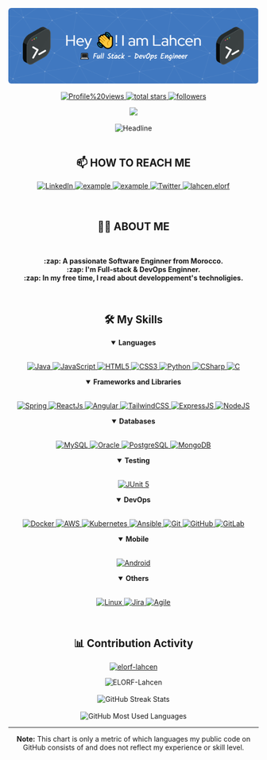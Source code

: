 <div>
    <div align=center>
        <p align="center">
          <img src="./github-header-image.png" alt="Header" />
        </p>
        <a href="https://github.com/ELORF-Lahcen?tab=views">
    <img alt="Profile%20views" title="View of my profile" src="https://komarev.com/ghpvc/?username=ELORF-Lahcen&label=Views&color=6C63FF&style=for-the-badge" />
</a>
<a href="https://github.com/ELORF-Lahcen?tab=repositories&sort=stargazers">
    <img alt="total stars" title="Total stars on GitHub" src="https://custom-icon-badges.herokuapp.com/badge/dynamic/json?logo=star&color=6C63FF&labelColor=595c61&label=Stars&style=for-the-badge&query=%24.stars&url=https://api.github-star-counter.workers.dev/user/ELORF-Lahcen"/>
</a>
<a href="https://github.com/ELORF-Lahcen?tab=followers">
    <img alt="followers" title="Follow me on Github" src="https://custom-icon-badges.herokuapp.com/github/followers/ELORF-Lahcen?color=6C63FF&labelColor=595c61&style=for-the-badge&logo=person-add&label=Followers&logoColor=white"/>
</a>
        <p align=center>
            <img src="https://media.giphy.com/media/SWoSkN6DxTszqIKEqv/giphy.gif" width="350">
        </p>
        <img src="https://readme-typing-svg.herokuapp.com?font=Fira+Code&pause=500&color=6C63FF&background=1D45FF00&size=30&center=true&vCenter=true&width=600&height=50&lines=Hi+%F0%9F%91%8B+there+I'm+ELORF+Lahcen;👨‍💻+Software+Engineer;💻+Full-Stack+Developer;🚀+DevOps+Enginner;" alt="Headline" />
    </div>
    <br>
<div align=center>
        <h2>📫 HOW TO REACH ME</h2>
    <p>
      <a href="https://www.linkedin.com/in/lahcenelorf">
    <img alt="LinkedIn" title="lahcenelorf" src="https://img.shields.io/badge/LinkedIn-0077B5?style=for-the-badge&logo=linkedin&logoColor=white">
</a>
<a href="https://discordapp.com/users/1094696880530788402">
    <img title="lahcen on discord" src="https://img.shields.io/badge/Discord-2962FF?style=for-the-badge&logo=discord&logoColor=white" alt="example"/>
</a>	
<a href="mailto:lahcenelorf.619@gmail.com?subject=Github%20Contact&body=Hi%20Lahcen,">
    <img src="https://img.shields.io/badge/Gmail-D14836?style=for-the-badge&logo=gmail&logoColor=white" alt="example"/>
</a>
<a href="https://twitter.com">
    <img title="Twitter" src="https://img.shields.io/badge/Twitter-1DA1F2?style=for-the-badge&logo=twitter&logoColor=white" alt="Twitter"/>
</a>
<a href="https://www.instagram.com/">
    <img title="lahcen.elorf" src="https://img.shields.io/badge/Instagram-FF007F?style=for-the-badge&logo=Instagram&logoColor=white"/>
</a>
    </p>
    </div>
<br>
<div align=center>
        <h2>👨‍💻 ABOUT ME</h2>
        <br>
        <p>
            <strong>
                :zap: A passionate Software Enginner from Morocco.<br>
                :zap: I'm Full-stack & DevOps Enginner.<br>
                :zap: In my free time, I read about developpement's technoligies.<br>
           </strong>
        </p>
        <br>
    </div>
<div align=center>
        <h2>🛠️ My Skills</h2>
        <details align="" open> 
            <summary><b>Languages</b></summary>
            <br/>
            <p align="">
                <a href="https://www.java.com/en/">
                    <img alt="Java" src="https://custom-icon-badges.demolab.com/badge/-JAVA-ED8B00?style=for-the-badge&logo=java&logoColor=white"/>
                </a>
                <a href="https://www.javascript.com/">
                    <img alt="JavaScript" src="https://img.shields.io/badge/JavaScript-323330?style=for-the-badge&logo=javascript&logoColor=F7DF1E"/>
                </a>
                <a href="https://www.w3schools.com/html/">
                    <img alt="HTML5" src="https://img.shields.io/badge/HTML5-e34c26?style=for-the-badge&logo=html5&logoColor=white"/>
                </a>
                <a href="https://www.w3schools.com/css/">
                    <img alt="CSS3" src="https://img.shields.io/badge/CSS3-264de4?style=for-the-badge&logo=css3&logoColor=white"/>
                </a>
                <a href="https://python.org/">
                    <img alt="Python" src="https://img.shields.io/badge/Python-FFD43B?style=for-the-badge&logo=python&logoColor=darkgreen"/>
                </a>
                <a href="https://learn.microsoft.com/en-us/dotnet/csharp/">
                    <img alt="CSharp" src="https://img.shields.io/badge/CSharp-239120?style=for-the-badge&logo=csharp&logoColor=white"/>
                </a>
                <a href="https://www.w3schools.com/c/">
                    <img alt="C" src="https://img.shields.io/badge/C-00599C?style=for-the-badge&logo=c&logoColor=white"/>
                </a>
            </p>
        </details>
        <details align="" open> 
            <summary><b>Frameworks and Libraries</b></summary>
            <br/>
            <p align=""> 
            <a href="https://spring.io/"> 
                <img alt="Spring" src="https://img.shields.io/badge/Spring-177245?style=for-the-badge&logo=spring&logoColor=white">
            </a>
            <a href="https://reactjs.org/"> 
                <img alt="ReactJs" src="https://img.shields.io/badge/React-20232A?style=for-the-badge&logo=react&logoColor=61DAFB">
            </a>
            <a href="https://angular.io/"> 
                <img alt="Angular" src="https://img.shields.io/badge/Angular-DD0031?style=for-the-badge&logo=angular&logoColor=white">
            </a>
            <a href="https://tailwindcss.com/"> 
                <img alt="TailwindCSS" src="https://img.shields.io/badge/TailwindCSS-06B6D4?style=for-the-badge&logo=tailwindcss&logoColor=white">
            </a>
            <a href="https://expressjs.com/"> 
                <img alt="ExpressJS" src="https://img.shields.io/badge/Express.js-000000?style=for-the-badge&logo=express&logoColor=white">
            </a>
            <a href="https://nodejs.org/en/"> 
                <img alt="NodeJS" src="https://img.shields.io/badge/Node.js-339933?style=for-the-badge&logo=nodedotjs&logoColor=white">
            </a>
        </p>
        </details>
        <details align="" open> 
            <summary><b>Databases</b></summary>
            <br/>
            <p align=""> 
                <a href="https://www.mysql.com/">
                    <img alt="MySQL" src="https://img.shields.io/badge/MySQL-00000F?style=for-the-badge&logo=mysql&logoColor=white">
                </a>
                <a href="https://www.oracle.com/">
                    <img alt="Oracle" src="https://img.shields.io/badge/Oracle-f80000?style=for-the-badge&logo=oracle&logoColor=white">
                </a>
                <a href="https://www.postgresql.org">
                    <img alt="PostgreSQL" src="https://img.shields.io/badge/PostgreSQL-0175C2?style=for-the-badge&logo=postgresql&logoColor=white">
                </a>
                <a href="https://www.mongodb.com/">
                    <img alt="MongoDB" src="https://img.shields.io/badge/MongoDB-4EA94B?style=for-the-badge&logo=mongodb&logoColor=white">
                </a>
            </p>
        </details>
        <details align="" open> 
            <summary><b>Testing</b></summary>
            <br/>
            <p align=""> 
                <a href="https://junit.org/junit5/"> 
                    <img alt="JUnit 5" src="https://img.shields.io/badge/JUnit5-25A162?style=for-the-badge&logo=junit5&logoColor=white">
                </a>
            </p>
        </details>
        <details align="" open> 
            <summary><b>DevOps</b></summary>
            <br/>
            <p align=""> 
                <a href="https://www.docker.com/"> 
                    <img alt="Docker" src="https://img.shields.io/badge/Docker-2496ED?style=for-the-badge&logo=docker&logoColor=white">
                </a>
                <a href="https://aws.amazon.com/"> 
                    <img alt="AWS" src="https://img.shields.io/badge/AWS-FF9900?style=for-the-badge&logo=amazonaws&logoColor=white">
                </a>
                <a href="https://kubernetes.io/"> 
                    <img alt="Kubernetes" src="https://img.shields.io/badge/Kubernetes-326CE5?style=for-the-badge&logo=kubernetes&logoColor=white">
                </a>
                <a href="https://www.ansible.com/"> 
                    <img alt="Ansible" src="https://img.shields.io/badge/Ansible-EE0000?style=for-the-badge&logo=ansible&logoColor=white">
                </a>
                <a href="https://git-scm.com/"> 
                    <img alt="Git" src="https://img.shields.io/badge/Git-F05032?style=for-the-badge&logo=git&logoColor=white">
                </a>
                <a href="https://github.com/"> 
                    <img alt="GitHub" src="https://img.shields.io/badge/GitHub-181717?style=for-the-badge&logo=github&logoColor=white">
                </a>
                <a href="https://about.gitlab.com/"> 
                    <img alt="GitLab" src="https://img.shields.io/badge/GitLab-FC6D26?style=for-the-badge&logo=gitlab&logoColor=white">
                </a>
            </p>
        </details>
        <details align="" open> 
            <summary><b>Mobile</b></summary>
            <br/>
            <p align=""> 
                <a href="https://www.android.com/">
                    <img alt="Android" src="https://img.shields.io/badge/Android-3DDC84?style=for-the-badge&logo=android&logoColor=white">
                </a>   
            </p>
        </details>
        <details align="" open> 
            <summary><b>Others</b></summary>
            <br/>
            <p align=""> 
                <a href="https://www.linux.org/"> 
                    <img alt="Linux" src="https://img.shields.io/badge/Linux-FCC624?style=for-the-badge&logo=linux&logoColor=black">
                </a>
                <a href="https://www.atlassian.com/software/jira"> 
                    <img alt="Jira" src="https://img.shields.io/badge/Jira-0052CC?style=for-the-badge&logo=jira&logoColor=white">
                </a>
                <a href="#"> 
                    <img alt="Agile" src="https://img.shields.io/badge/Agile_Methodology-0078D4?style=for-the-badge&logo=agile&logoColor=white">
                </a>
            </p>
        </details>
        <br>
    </div>
    <div align="center">
        <h2>📊 Contribution Activity</h2>
<p> <a href="https://github.com/ryo-ma/github-profile-trophy"><img src="https://github-profile-trophy.vercel.app/?username=elorf-lahcen" alt="elorf-lahcen" /></a> </p>
        <div>
            <img src="https://github-readme-stats-smoky-sigma.vercel.app/api?username=ELORF-Lahcen&layout=compact&title_color=6FDA44&text_color=FFFFFF&theme=algolia" alt="ELORF-Lahcen" width="550" />
        </div>
        <br>
        <div>
            <img src="https://github-readme-streak-stats.herokuapp.com/?user=ELORF-Lahcen&theme=algolia&date_format=j%20M%5B%20Y%5D&currStreakLabel=6FDA44&fire=6FDA44&ring=6FDA44" alt="GitHub Streak Stats" width="550" />
        </div>
        <br>
        <div>
            <img src="https://github-readme-stats-smoky-sigma.vercel.app/api/top-langs?username=ELORF-Lahcen&layout=compact&title_color=6FDA44&text_color=FFFFFF&theme=algolia" alt="GitHub Most Used Languages" width="550" />
        </div>
        <hr>
        <b>Note:</b> This chart is only a metric of which languages my public code on GitHub consists of and does not reflect my experience or skill level.
    </div>
<br>
<br>
